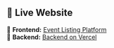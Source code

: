 ## 🚀 Live Website

🔗 **Frontend:** [Event Listing Platform](https://os-b-8-assignment-fa-5-m-26-tsrv.vercel.app)  
🔗 **Backend:** [Backend on Vercel](https://os-b-8-assignment-fa-5-m-26.vercel.app)

